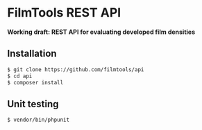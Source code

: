 # FilmTools REST API

**Working draft: REST API for evaluating developed film densities**

## Installation

```bash
$ git clone https://github.com/filmtools/api
$ cd api
$ composer install
```

## Unit testing

```bash
$ vendor/bin/phpunit
```



